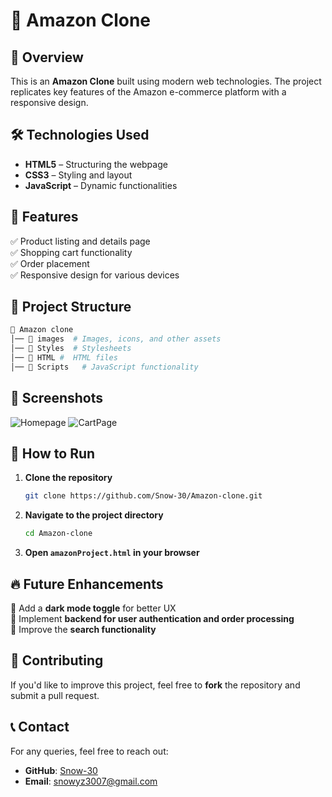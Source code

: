 # 🛒 Amazon Clone

## 🚀 Overview
This is an **Amazon Clone** built using modern web technologies. The project replicates key features of the Amazon e-commerce platform with a responsive design.

## 🛠️ Technologies Used
- **HTML5** – Structuring the webpage
- **CSS3** – Styling and layout
- **JavaScript** – Dynamic functionalities

## 🎯 Features
✅ Product listing and details page  
✅ Shopping cart functionality  
✅ Order placement  
✅ Responsive design for various devices  

## 📂 Project Structure
```bash
📁 Amazon clone
│── 📂 images  # Images, icons, and other assets
│── 📂 Styles  # Stylesheets
│── 📂 HTML #  HTML files
│── 📂 Scripts   # JavaScript functionality
```

## 📸 Screenshots
![Homepage](images/Screenshot%202025-02-01%20at%205.36.28 PM.png)
![CartPage](images/Screenshot%202025-02-01%20at%205.36.38 PM.png)

## 🚀 How to Run
1. **Clone the repository**
   ```bash
   git clone https://github.com/Snow-30/Amazon-clone.git
   ```
2. **Navigate to the project directory**
   ```bash
   cd Amazon-clone
   ```
3. **Open `amazonProject.html` in your browser**

## 🔥 Future Enhancements
🔹 Add a **dark mode toggle** for better UX  
🔹 Implement **backend for user authentication and order processing**  
🔹 Improve the **search functionality**  

## 🤝 Contributing
If you'd like to improve this project, feel free to **fork** the repository and submit a pull request.

## 📞 Contact
For any queries, feel free to reach out:
- **GitHub**: [Snow-30](https://github.com/Snow-30)
- **Email**: snowyz3007@gmail.com